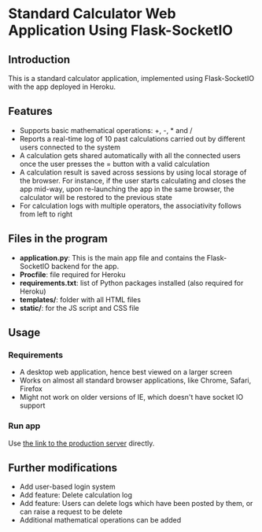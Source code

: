 # Standard Calculator Web Application Using Flask-SocketIO

## Introduction
This is a standard calculator application, implemented using Flask-SocketIO with the app deployed in Heroku.

## Features
- Supports basic mathematical operations: +, -, * and /
- Reports a real-time log of 10 past calculations carried out by different users connected to the system
- A calculation gets shared automatically with all the connected users once the user presses the = button with a valid calculation
- A calculation result is saved across sessions by using local storage of the browser. For instance, if the user starts calculating and closes the app mid-way, upon re-launching the app in the same browser, the calculator will be restored to the previous state
- For calculation logs with multiple operators, the associativity follows from left to right

## Files in the program
- **application.py**: This is the main app file and contains the Flask-SocketIO backend for the app.
- **Procfile**: file required for Heroku
- **requirements.txt**: list of Python packages installed (also required for Heroku)
- **templates/**: folder with all HTML files
- **static/**: for the JS script and CSS file

## Usage
### Requirements
- A desktop web application, hence best viewed on a larger screen
- Works on almost all standard browser applications, like Chrome, Safari, Firefox
- Might not work on older versions of IE, which doesn't have socket IO support

### Run app
Use [the link to the production server](https://calculator-logs.herokuapp.com/) directly.

## Further modifications
- Add user-based login system
- Add feature: Delete calculation log
- Add feature: Users can delete logs which have been posted by them, or can raise a request to be delete
- Additional mathematical operations can be added
